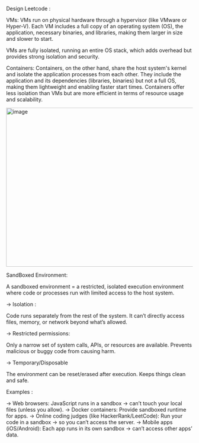 Design Leetcode : 

VMs: VMs run on physical hardware through a hypervisor (like VMware or Hyper-V).
Each VM includes a full copy of an operating system (OS), the application, necessary binaries, and libraries, 
making them larger in size and slower to start. 

VMs are fully isolated, running an entire OS stack, which adds overhead but provides strong isolation and security.



Containers: Containers, on the other hand, share the host system's kernel and isolate the application processes from each other. 
They include the application and its dependencies (libraries, binaries) but not a full OS, making them lightweight and enabling faster start times. 
Containers offer less isolation than VMs but are more efficient in terms of resource usage and scalability.


<img width="850" height="430" alt="image" src="https://github.com/user-attachments/assets/93f560fe-3bbe-4bfb-b4b6-c0e163a93c82" />


SandBoxed Environment:

A sandboxed environment = a restricted, isolated execution environment where code or processes
run with limited access to the host system.

-> Isolation : 

Code runs separately from the rest of the system.
It can’t directly access files, memory, or network beyond what’s allowed.

-> Restricted permissions:

Only a narrow set of system calls, APIs, or resources are available.
Prevents malicious or buggy code from causing harm.

-> Temporary/Disposable

The environment can be reset/erased after execution.
Keeps things clean and safe.


Examples :

-> Web browsers: JavaScript runs in a sandbox → can’t touch your local files (unless you allow).
-> Docker containers: Provide sandboxed runtime for apps.
-> Online coding judges (like HackerRank/LeetCode): Run your code in a sandbox → so you can’t access the server.
-> Mobile apps (iOS/Android): Each app runs in its own sandbox → can’t access other apps’ data.
